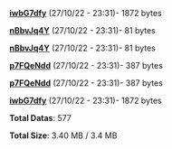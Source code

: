 [**iwbG7dfy**](/data/iwbG7dfy.txt) (27/10/22 - 23:31)- 1872 bytes

[**nBbvJq4Y**](/data/nBbvJq4Y.txt) (27/10/22 - 23:31)- 81 bytes

[**nBbvJq4Y**](/data/nBbvJq4Y.txt) (27/10/22 - 23:31)- 81 bytes

[**p7FQeNdd**](/data/p7FQeNdd.txt) (27/10/22 - 23:31)- 387 bytes

[**p7FQeNdd**](/data/p7FQeNdd.txt) (27/10/22 - 23:31)- 387 bytes

[**iwbG7dfy**](/data/iwbG7dfy.txt) (27/10/22 - 23:31)- 1872 bytes

**Total Datas**: 577

**Total Size**: 3.40 MB / 3.4 MB
